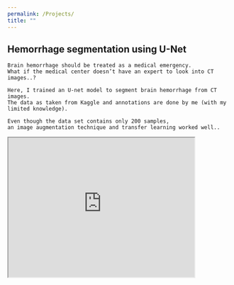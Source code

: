 ```yaml
---
permalink: /Projects/
title: ""
---
```

## Hemorrhage segmentation using U-Net
    Brain hemorrhage should be treated as a medical emergency.      
    What if the medical center doesn’t have an expert to look into CT images..?

    Here, I trained an U-net model to segment brain hemorrhage from CT images.
    The data as taken from Kaggle and annotations are done by me (with my limited knowledge).

    Even though the data set contains only 200 samples, 
    an image augmentation technique and transfer learning worked well..
<iframe width="420" height="315"
src="https://www.youtube.com/embed/tgbNymZ7vqY">
</iframe> 